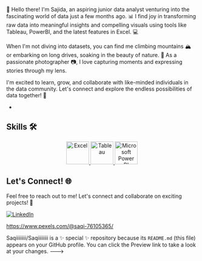  👋 Hello there! I'm Sajida, an aspiring junior data analyst venturing into the fascinating world of data just a few months ago. 📊 I find joy in transforming raw data into meaningful insights and compelling visuals using tools like Tableau, PowerBI, and the latest features in Excel. 💻

When I'm not diving into datasets, you can find me climbing mountains 🏔️ or embarking on long drives, soaking in the beauty of nature. 🚗 As a passionate photographer 📷, I love capturing moments and expressing stories through my lens.

I'm excited to learn, grow, and collaborate with like-minded individuals in the data community. Let's connect and explore the endless possibilities of data together! 🌟


- 

## Skills 🛠️

<p align="center">
<a href="#" target="_blank"> <img src="https://upload.wikimedia.org/wikipedia/commons/thumb/3/34/Microsoft_Office_Excel_%282019%E2%80%93present%29.svg/512px-Microsoft_Office_Excel_%282019%E2%80%93present%29.svg.png" alt="Excel" height="60"/> </a>
<a href="#" target="_blank"> <img src="https://upload.wikimedia.org/wikipedia/en/thumb/0/06/Tableau_logo.svg/1920px-Tableau_logo.svg.png" alt="Tableau" height="60"/> </a>
<a href="#" target="_blank"> <img src="https://insightsoftware.com/wp-content/uploads/2018/03/blog-microsoft-power-bi-solid-color.jpg" alt="Microsoft Power BI" height="60"/> </a>
</p>

## Let's Connect! 🌐

Feel free to reach out to me! Let's connect and collaborate on exciting projects! 🤝

[![LinkedIn](https://img.shields.io/badge/LinkedIn-Connect-blue)](https://www.linkedin.com/in/sajida-karim-126968aa/)

https://www.pexels.com/@saqi-76105365/






Saqiiiiiiii/Saqiiiiiiii is a ✨ special ✨ repository because its `README.md` (this file) appears on your GitHub profile.
You can click the Preview link to take a look at your changes.
--->
